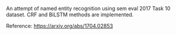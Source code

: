 An attempt of named entity recognition using sem eval 2017 Task 10 dataset. CRF and BiLSTM methods are implemented. 



Reference: https://arxiv.org/abs/1704.02853
